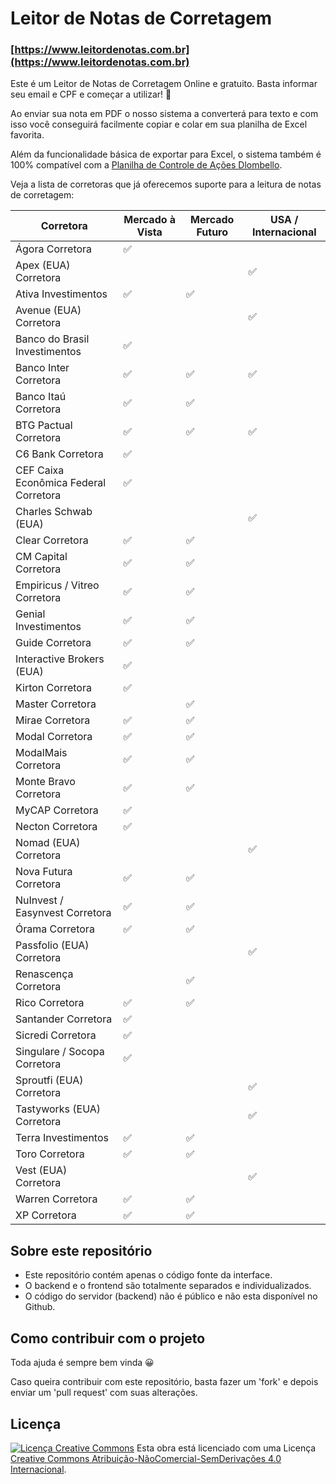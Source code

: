 # Leitor de Notas de Corretagem

### [https://www.leitordenotas.com.br](https://www.leitordenotas.com.br)

Este é um Leitor de Notas de Corretagem Online e gratuito. Basta informar seu email e CPF e começar a utilizar! 🙂

Ao enviar sua nota em PDF o nosso sistema a converterá para texto e com isso você conseguirá facilmente copiar e colar em sua planilha de Excel favorita.

Além da funcionalidade básica de exportar para Excel, o sistema também é 100% compatível com a [Planilha de Controle de Ações Dlombello](https://www.dlombelloplanilhas.com).

Veja a lista de corretoras que já oferecemos suporte para a leitura de notas de corretagem:

| Corretora                             | Mercado à Vista | Mercado Futuro | USA / Internacional |
| ------------------------------------- | --------------- | -------------- | ------------------- |
| Ágora Corretora                       | ✅              |                |                     |
| Apex (EUA) Corretora                  |                 |                | ✅                  |
| Ativa Investimentos                   | ✅              | ✅             |                     |
| Avenue (EUA) Corretora                |                 |                | ✅                  |
| Banco do Brasil Investimentos         | ✅              |                |                     |
| Banco Inter Corretora                 | ✅              | ✅             | ✅                  |
| Banco Itaú Corretora                  | ✅              | ✅             |                     |
| BTG Pactual Corretora                 | ✅              | ✅             | ✅                  |
| C6 Bank Corretora                     | ✅              |                |                     |
| CEF Caixa Econômica Federal Corretora | ✅              |                |                     |
| Charles Schwab (EUA)                  |                 |                | ✅                  |
| Clear Corretora                       | ✅              | ✅             |                     |
| CM Capital Corretora                  | ✅              | ✅             |                     |
| Empiricus / Vitreo Corretora          | ✅              | ✅             |                     |
| Genial Investimentos                  | ✅              | ✅             |                     |
| Guide Corretora                       | ✅              | ✅             |                     |
| Interactive Brokers (EUA)             | ✅              |                |                     |
| Kirton Corretora                      | ✅              |                |                     |
| Master Corretora                      |                 | ✅             |                     |
| Mirae Corretora                       | ✅              | ✅             |                     |
| Modal Corretora                       | ✅              | ✅             |                     |
| ModalMais Corretora                   | ✅              | ✅             |                     |
| Monte Bravo Corretora                 | ✅              | ✅             |                     |
| MyCAP Corretora                       | ✅              |                |                     |
| Necton Corretora                      | ✅              |                |                     |
| Nomad (EUA) Corretora                 |                 |                | ✅                  |
| Nova Futura Corretora                 | ✅              | ✅             |                     |
| NuInvest / Easynvest Corretora        | ✅              | ✅             |                     |
| Órama Corretora                       | ✅              | ✅             |                     |
| Passfolio (EUA) Corretora             |                 |                | ✅                  |
| Renascença Corretora                  |                 | ✅             |                     |
| Rico Corretora                        | ✅              | ✅             |                     |
| Santander Corretora                   | ✅              |                |                     |
| Sicredi Corretora                     | ✅              |                |                     |
| Singulare / Socopa Corretora          | ✅              |                |                     |
| Sproutfi (EUA) Corretora              |                 |                | ✅                  |
| Tastyworks (EUA) Corretora            |                 |                | ✅                  |
| Terra Investimentos                   | ✅              | ✅             |                     |
| Toro Corretora                        | ✅              | ✅             |                     |
| Vest (EUA) Corretora                  |                 |                | ✅                  |
| Warren Corretora                      | ✅              | ✅             |                     |
| XP Corretora                          | ✅              | ✅             |                     |

## Sobre este repositório

- Este repositório contém apenas o código fonte da interface.
- O backend e o frontend são totalmente separados e individualizados.
- O código do servidor (backend) não é público e não esta disponível no Github.

## Como contribuir com o projeto

Toda ajuda é sempre bem vinda 😀

Caso queira contribuir com este repositório, basta fazer um 'fork' e depois enviar um 'pull request' com suas alterações.

## Licença

[![Licença Creative Commons](https://i.creativecommons.org/l/by-nc-nd/4.0/88x31.png)](http://creativecommons.org/licenses/by-nc-nd/4.0/deed.pt_BR)
Esta obra está licenciado com uma Licença [Creative Commons Atribuição-NãoComercial-SemDerivações 4.0 Internacional](http://creativecommons.org/licenses/by-nc-nd/4.0/deed.pt_BR).
